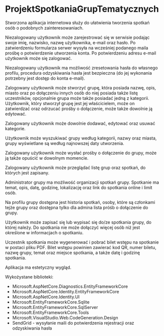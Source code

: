 # ProjektSpotkaniaGrupTematycznych
Stworzona aplikacja internetowa służy do ułatwienia tworzenia spotkań osób o podobnych zainteresowaniach.  

Niezalogowany użytkownik może zarejestrować się w serwisie podając swoje imię, nazwisko, nazwę użytkownika, e-mail oraz hasło. Po zatwierdzeniu formularza serwer wysyła na wcześniej podanego maila prośbę o potwierdzenie utworzenia konta. Po potwierdzeniu adresu e-mail użytkownik może się zalogować.  

Niezalogowany użytkownik ma możliwość zresetowania hasła do własnego profilu, procedura odzyskiwania hasła jest bezpieczna (do jej wykonania potrzebny jest dostęp do konta e-mail). 

 Zalogowany użytkownik może stworzyć grupę, która posiada nazwę, opis, miasto oraz po dołączeniu innych osób do niej posiada także listę uczestników, opcjonalnie grupa może także posiadać jedną z kategorii. Użytkownik, który stworzył grupę jest jej właścicielem, może on zatwierdzać oraz odrzucać prośby o dołączenie, może także dowolnie ją edytować.  

Zalogowany użytkownik może dowolnie dodawać, edytować oraz usuwać kategorie.  

Użytkownik może wyszukiwać grupy według kategorii, nazwy oraz miasta, grupy wyświetlane są według najnowszej daty utworzenia.  

Zalogowany użytkownik może wysłać prośby o dołączenie do grupy, może ją także opuścić w dowolnym momencie. 

Zalogowany użytkownik może przeglądać listę grup oraz spotkań, do których jest zapisany. 

Administrator grupy ma możliwość organizacji spotkań grupy. Spotkanie ma temat, opis, datę, godzinę, lokalizację oraz link do spotkania online i limit osób.  

Na profilu grupy dostępna jest historia spotkań, osoby, które są członkami tejże grupy oraz dostępna tylko dla admina lista próśb o dołączenie do grupy. 

Użytkownik może zapisać się lub wypisać się do/ze spotkania grupy, do której należy. Do spotkania nie może dołączyć więcej osób niż jest określone w informacjach o spotkaniu. 

Uczestnik spotkania może wygenerować i pobrać bilet wstępu na spotkanie w postaci pliku PDF. Bilet wstępu powinien zawierać kod QR, numer biletu, nazwę grupy, temat oraz miejsce spotkania, a także datę i godzinę spotkania. 

Aplikacja ma estetyczny wygląd. 

Wykożystane biblioteki:
- Microsoft.AspNetCore.Diagnostics.EntityFrameworkCore
- Microsoft.AspNetCore.Identity.EntityFrameworkCore
- Microsoft.AspNetCore.Identity.UI
- Microsoft.EntityFrameworkCore.Sqlite
- Microsoft.EntityFrameworkCore.SqlServer
- Microsoft.EntityFrameworkCore.Tools
- Microsoft.VisualStudio.Web.CodeGeneration.Design
- SendGrid - wysyłanie maili do potwierdzenia rejestracji oraz odzyskiwania hasła
